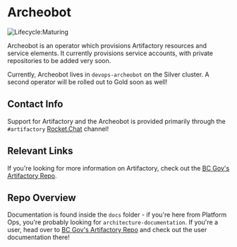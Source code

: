 # Archeobot

![Lifecycle:Maturing](https://img.shields.io/badge/Lifecycle-Maturing-007EC6)

Archeobot is an operator which provisions Artifactory resources and service elements. It currently provisions service accounts, with private repositories to be added very soon.

Currently, Archeobot lives in `devops-archeobot` on the Silver cluster. A second operator will be rolled out to Gold soon as well!

## Contact Info

Support for Artifactory and the Archeobot is provided primarily through the `#artifactory` [Rocket.Chat](https://chat.developer.gov.bc.ca) channel!

## Relevant Links

If you're looking for more information on Artifactory, check out the [BC Gov's Artifactory Repo](https://github.com/BCDevOps/developer-experience/tree/master/apps/artifactory).

## Repo Overview

Documentation is found inside the `docs` folder - if you're here from Platform Ops, you're probably looking for `architecture-documentation`. If you're a user, head over to [BC Gov's Artifactory Repo](https://github.com/BCDevOps/developer-experience/tree/master/apps/artifactory) and check out the user documentation there!
